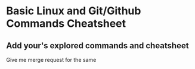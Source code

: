 <h1>Basic Linux and Git/Github Commands Cheatsheet</h1>
<h2>Add your's explored commands and cheatsheet</h2>
Give me merge request for the same
